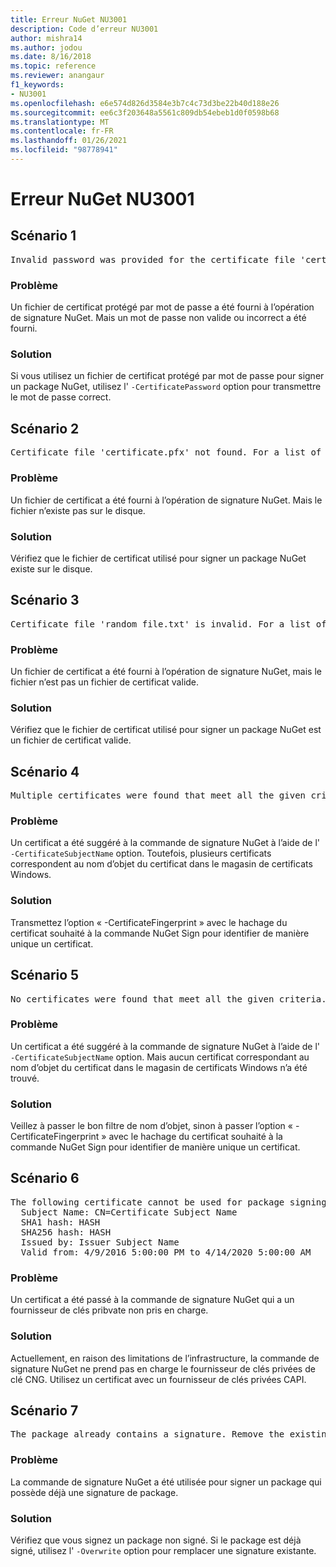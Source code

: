 ```yaml
---
title: Erreur NuGet NU3001
description: Code d’erreur NU3001
author: mishra14
ms.author: jodou
ms.date: 8/16/2018
ms.topic: reference
ms.reviewer: anangaur
f1_keywords:
- NU3001
ms.openlocfilehash: e6e574d826d3584e3b7c4c73d3be22b40d188e26
ms.sourcegitcommit: ee6c3f203648a5561c809db54ebeb1d0f0598b68
ms.translationtype: MT
ms.contentlocale: fr-FR
ms.lasthandoff: 01/26/2021
ms.locfileid: "98778941"
---
```

# <a name="nuget-error-nu3001"></a>Erreur NuGet NU3001

## <a name="scenario-1"></a>Scénario 1

<pre>Invalid password was provided for the certificate file 'certificate.pfx'. Provide a valid password using the '-CertificatePassword' option.</pre>

### <a name="issue"></a>Problème

Un fichier de certificat protégé par mot de passe a été fourni à l’opération de signature NuGet. Mais un mot de passe non valide ou incorrect a été fourni.


### <a name="solution"></a>Solution

Si vous utilisez un fichier de certificat protégé par mot de passe pour signer un package NuGet, utilisez l' `-CertificatePassword` option pour transmettre le mot de passe correct.



## <a name="scenario-2"></a>Scénario 2

<pre>Certificate file 'certificate.pfx' not found. For a list of accepted ways to provide a certificate, visit https://docs.nuget.org/docs/reference/command-line-reference.</pre>

### <a name="issue"></a>Problème

Un fichier de certificat a été fourni à l’opération de signature NuGet. Mais le fichier n’existe pas sur le disque.


### <a name="solution"></a>Solution

Vérifiez que le fichier de certificat utilisé pour signer un package NuGet existe sur le disque.



## <a name="scenario-3"></a>Scénario 3

<pre>Certificate file 'random_file.txt' is invalid. For a list of accepted ways to provide a certificate, visit https://docs.nuget.org/docs/reference/command-line-reference.</pre>

### <a name="issue"></a>Problème

Un fichier de certificat a été fourni à l’opération de signature NuGet, mais le fichier n’est pas un fichier de certificat valide.


### <a name="solution"></a>Solution

Vérifiez que le fichier de certificat utilisé pour signer un package NuGet est un fichier de certificat valide.



## <a name="scenario-4"></a>Scénario 4

<pre>Multiple certificates were found that meet all the given criteria. Use the '-CertificateFingerprint' option with the hash of the desired certificate.</pre>

### <a name="issue"></a>Problème

Un certificat a été suggéré à la commande de signature NuGet à l’aide de l' `-CertificateSubjectName` option. Toutefois, plusieurs certificats correspondent au nom d’objet du certificat dans le magasin de certificats Windows.


### <a name="solution"></a>Solution

Transmettez l’option « -CertificateFingerprint » avec le hachage du certificat souhaité à la commande NuGet Sign pour identifier de manière unique un certificat.



## <a name="scenario-5"></a>Scénario 5

<pre>No certificates were found that meet all the given criteria. For a list of accepted ways to provide a certificate, visit https://docs.nuget.org/docs/reference/command-line-reference.</pre>

### <a name="issue"></a>Problème

Un certificat a été suggéré à la commande de signature NuGet à l’aide de l' `-CertificateSubjectName` option. Mais aucun certificat correspondant au nom d’objet du certificat dans le magasin de certificats Windows n’a été trouvé.


### <a name="solution"></a>Solution

Veillez à passer le bon filtre de nom d’objet, sinon à passer l’option « -CertificateFingerprint » avec le hachage du certificat souhaité à la commande NuGet Sign pour identifier de manière unique un certificat.



## <a name="scenario-6"></a>Scénario 6

<pre>The following certificate cannot be used for package signing as the private key provider is unsupported:
  Subject Name: CN=Certificate Subject Name
  SHA1 hash: HASH
  SHA256 hash: HASH
  Issued by: Issuer Subject Name
  Valid from: 4/9/2016 5:00:00 PM to 4/14/2020 5:00:00 AM</pre>

### <a name="issue"></a>Problème

Un certificat a été passé à la commande de signature NuGet qui a un fournisseur de clés pribvate non pris en charge. 


### <a name="solution"></a>Solution

Actuellement, en raison des limitations de l’infrastructure, la commande de signature NuGet ne prend pas en charge le fournisseur de clés privées de clé CNG. Utilisez un certificat avec un fournisseur de clés privées CAPI.



## <a name="scenario-7"></a>Scénario 7

<pre>The package already contains a signature. Remove the existing signature before adding a new signature.</pre>

### <a name="issue"></a>Problème

La commande de signature NuGet a été utilisée pour signer un package qui possède déjà une signature de package.


### <a name="solution"></a>Solution

Vérifiez que vous signez un package non signé. Si le package est déjà signé, utilisez l' `-Overwrite` option pour remplacer une signature existante.


